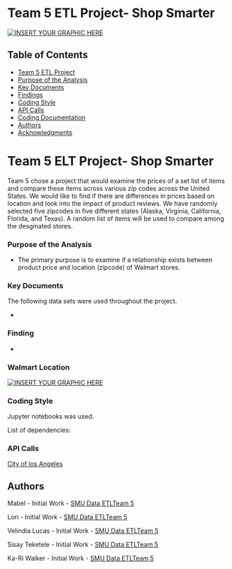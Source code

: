 # Team 5 ETL Project- Shop Smarter
[![INSERT YOUR GRAPHIC HERE](https://tse1.mm.bing.net/th?id=OIP.xzG43mLd_PSFvGI5LTCjHgHaE8&pid=Api&P=0&w=265&h=178)]()

<!-- TABLE OF CONTENTS -->
## Table of Contents

* [Team 5 ETL Project](#team-5-ETL-project)
* [Purpose of the Analysis](#purpose-of-the-analysis)
* [Key Documents](#key-documents)
* [Findings](#findings)
* [Coding Style](#coding-style)
* [API Calls](#api-calls)
* [Coding Documentation](#coding-documentation)
* [Authors](#authors)
* [Acknowledgments](#acknowledgments)

# Team 5 ELT Project- Shop Smarter

Team 5 chose a project that would examine the prices of a set list of items and compare these items across various zip codes across
the United States.  We would like to find if there are differences in prices based on location and look into the impact of product reviews. 
We have randomly selected five zipcodes in five different states (Alaska, Virginia, California, Florida, and Texas).  A random list of
items will be used to compare among the desginated stores.

### Purpose of the Analysis

* The primary purpose is to examine if a relationship exists between product price and location (zipcode) of Walmart stores.


### Key Documents

The following data sets were used throughout the project.

*


### Finding

*

### Walmart Location

[![INSERT YOUR GRAPHIC HERE]()]()

### Coding Style

Jupyter notebooks was used. 

List of dependencies:

### API Calls

[City of los Angeles](https://data.lacity.org/resource/8yfh-4gug.json)

## Authors

Mabel - Initial Work - [SMU Data ETLTeam 5](https://github.com/mabel912)

Lori - Initial Work - [SMU Data ETLTeam 5](https://github.com/loribeth18)

Velindia Lucas - Initial Work - [SMU Data ETLTeam 5](https://github.com/chele0630)

Sisay Teketele - Initial Work - [SMU Data ETLTeam 5](https://github.com/sisayyt)

Ka-Ri Walker - Initial Work - [SMU Data ETLTeam 5](https://github.com/ButtonWalker)
